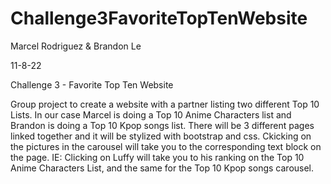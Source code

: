 # Challenge3FavoriteTopTenWebsite

Marcel Rodriguez & Brandon Le

11-8-22

Challenge 3 - Favorite Top Ten Website

Group project to create a website with a partner listing two different Top 10 Lists. In our case Marcel is doing a Top 10 Anime Characters list and Brandon is doing a Top 10 Kpop songs list. There will be 3 different pages linked together and it will be stylized with bootstrap and css. Ckicking on the pictures in the carousel will take you to the corresponding text block on the page. IE: Clicking on Luffy will take you to his ranking on the Top 10 Anime Characters List, and the same for the Top 10 Kpop songs carousel.
